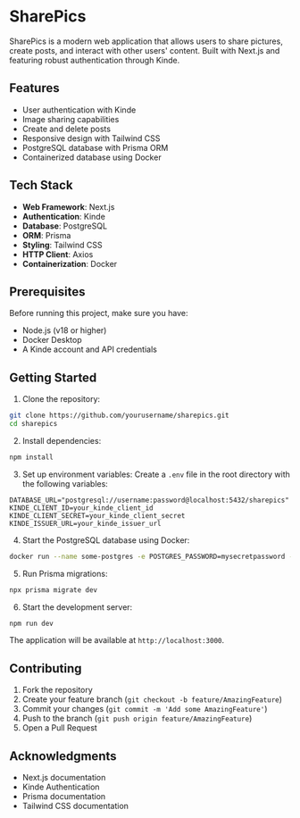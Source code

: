 # SharePics

SharePics is a modern web application that allows users to share pictures, create posts, and interact with other users' content. Built with Next.js and featuring robust authentication through Kinde.

## Features

- User authentication with Kinde
- Image sharing capabilities
- Create and delete posts
- Responsive design with Tailwind CSS
- PostgreSQL database with Prisma ORM
- Containerized database using Docker

## Tech Stack

- **Web Framework**: Next.js
- **Authentication**: Kinde
- **Database**: PostgreSQL
- **ORM**: Prisma
- **Styling**: Tailwind CSS
- **HTTP Client**: Axios
- **Containerization**: Docker

## Prerequisites

Before running this project, make sure you have:

- Node.js (v18 or higher)
- Docker Desktop
- A Kinde account and API credentials

## Getting Started

1. Clone the repository:
```bash
git clone https://github.com/yourusername/sharepics.git
cd sharepics
```

2. Install dependencies:
```bash
npm install
```

3. Set up environment variables:
Create a `.env` file in the root directory with the following variables:
```plaintext
DATABASE_URL="postgresql://username:password@localhost:5432/sharepics"
KINDE_CLIENT_ID=your_kinde_client_id
KINDE_CLIENT_SECRET=your_kinde_client_secret
KINDE_ISSUER_URL=your_kinde_issuer_url
```

4. Start the PostgreSQL database using Docker:
```bash
docker run --name some-postgres -e POSTGRES_PASSWORD=mysecretpassword -d postgres

```

5. Run Prisma migrations:
```bash
npx prisma migrate dev
```

6. Start the development server:
```bash
npm run dev
```

The application will be available at `http://localhost:3000`.

## Contributing

1. Fork the repository
2. Create your feature branch (`git checkout -b feature/AmazingFeature`)
3. Commit your changes (`git commit -m 'Add some AmazingFeature'`)
4. Push to the branch (`git push origin feature/AmazingFeature`)
5. Open a Pull Request

## Acknowledgments

- Next.js documentation
- Kinde Authentication
- Prisma documentation
- Tailwind CSS documentation